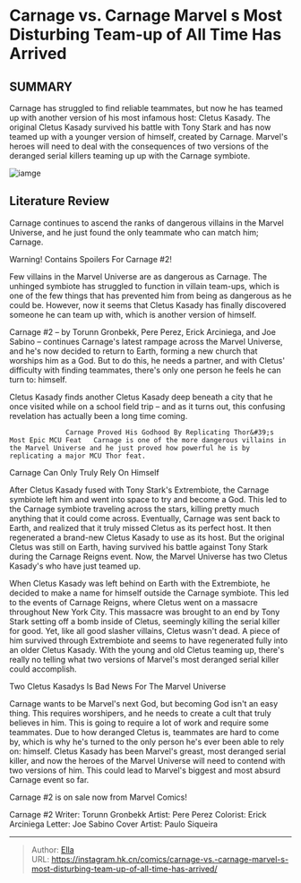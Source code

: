 # Carnage vs. Carnage Marvel s Most Disturbing Team-up of All Time Has Arrived


## SUMMARY 



  Carnage has struggled to find reliable teammates, but now he has teamed up with another version of his most infamous host: Cletus Kasady.   The original Cletus Kasady survived his battle with Tony Stark and has now teamed up with a younger version of himself, created by Carnage.   Marvel&#39;s heroes will need to deal with the consequences of two versions of the deranged serial killers teaming up up with the Carnage symbiote.  

![iamge](https://static1.srcdn.com/wordpress/wp-content/uploads/2023/01/carnage-symbiote-cletus-kasady.jpg)

## Literature Review

Carnage continues to ascend the ranks of dangerous villains in the Marvel Universe, and he just found the only teammate who can match him; Carnage.




Warning! Contains Spoilers For Carnage #2!




Few villains in the Marvel Universe are as dangerous as Carnage. The unhinged symbiote has struggled to function in villain team-ups, which is one of the few things that has prevented him from being as dangerous as he could be. However, now it seems that Cletus Kasady has finally discovered someone he can team up with, which is another version of himself.

Carnage #2 – by Torunn Gronbekk, Pere Perez, Erick Arciniega, and Joe Sabino – continues Carnage&#39;s latest rampage across the Marvel Universe, and he&#39;s now decided to return to Earth, forming a new church that worships him as a God. But to do this, he needs a partner, and with Cletus&#39; difficulty with finding teammates, there&#39;s only one person he feels he can turn to: himself.



          




Cletus Kasady finds another Cletus Kasady deep beneath a city that he once visited while on a school field trip – and as it turns out, this confusing revelation has actually been a long time coming.

                  Carnage Proved His Godhood By Replicating Thor&#39;s Most Epic MCU Feat   Carnage is one of the more dangerous villains in the Marvel Universe and he just proved how powerful he is by replicating a major MCU Thor feat.   


 Carnage Can Only Truly Rely On Himself 


          

After Cletus Kasady fused with Tony Stark&#39;s Extrembiote, the Carnage symbiote left him and went into space to try and become a God. This led to the Carnage symbiote traveling across the stars, killing pretty much anything that it could come across. Eventually, Carnage was sent back to Earth, and realized that it truly missed Cletus as its perfect host. It then regenerated a brand-new Cletus Kasady to use as its host. But the original Cletus was still on Earth, having survived his battle against Tony Stark during the Carnage Reigns event. Now, the Marvel Universe has two Cletus Kasady&#39;s who have just teamed up.




When Cletus Kasady was left behind on Earth with the Extrembiote, he decided to make a name for himself outside the Carnage symbiote. This led to the events of Carnage Reigns, where Cletus went on a massacre throughout New York City. This massacre was brought to an end by Tony Stark setting off a bomb inside of Cletus, seemingly killing the serial killer for good. Yet, like all good slasher villains, Cletus wasn&#39;t dead. A piece of him survived through Extrembiote and seems to have regenerated fully into an older Cletus Kasady. With the young and old Cletus teaming up, there&#39;s really no telling what two versions of Marvel&#39;s most deranged serial killer could accomplish.



 Two Cletus Kasadys Is Bad News For The Marvel Universe 


          

Carnage wants to be Marvel&#39;s next God, but becoming God isn&#39;t an easy thing. This requires worshipers, and he needs to create a cult that truly believes in him. This is going to require a lot of work and require some teammates. Due to how deranged Cletus is, teammates are hard to come by, which is why he&#39;s turned to the only person he&#39;s ever been able to rely on: himself. Cletus Kasady has been Marvel&#39;s greast, most deranged serial killer, and now the heroes of the Marvel Universe will need to contend with two versions of him. This could lead to Marvel&#39;s biggest and most absurd Carnage event so far.






Carnage #2 is on sale now from Marvel Comics!




 Carnage #2                 Writer: Torunn Gronbekk   Artist: Pere Perez   Colorist: Erick Arciniega   Letter: Joe Sabino   Cover Artist: Paulo Siqueira      




---

> Author: [Ella](https://instagram.hk.cn/)  
> URL: https://instagram.hk.cn/comics/carnage-vs.-carnage-marvel-s-most-disturbing-team-up-of-all-time-has-arrived/  


